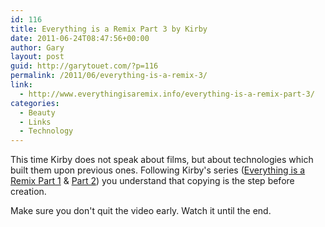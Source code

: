 ```yaml
---
id: 116
title: Everything is a Remix Part 3 by Kirby
date: 2011-06-24T08:47:56+00:00
author: Gary
layout: post
guid: http://garytouet.com/?p=116
permalink: /2011/06/everything-is-a-remix-3/
link:
  - http://www.everythingisaremix.info/everything-is-a-remix-part-3/
categories:
  - Beauty
  - Links
  - Technology
---
```

This time Kirby does not speak about films, but about technologies which built them upon previous ones. Following Kirby's series (<a href="http://vimeo.com/14912890">Everything is a Remix Part 1</a> & <a href="http://vimeo.com/19447662">Part 2</a>) you understand that copying is the step before creation.

Make sure you don't quit the video early. Watch it until the end.
